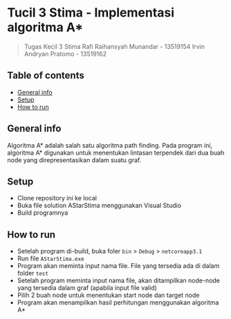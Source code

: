 # Tucil 3 Stima - Implementasi algoritma A*
> Tugas Kecil 3 Stima
> Rafi Raihansyah Munandar - 13519154
> Irvin Andryan Pratomo - 13519162

## Table of contents
* [General info](#general-info)
* [Setup](#setup)
* [How to run](#how-to-run)

## General info
Algoritma A* adalah salah satu algoritma path finding. Pada program ini, algoritma A* digunakan untuk menentukan lintasan terpendek dari dua buah node yang direpresentasikan dalam suatu graf.

## Setup
* Clone repository ini ke local
* Buka file solution AStarStima menggunakan Visual Studio
* Build programnya

## How to run
* Setelah program di-build, buka foler `bin` > `Debug` > `netcoreapp3.1`
* Run file `AStarStima.exe`
* Program akan meminta input nama file. File yang tersedia ada di dalam folder `test`
* Setelah program meminta input nama file, akan ditampilkan node-node yang tersedia dalam graf (apabila input file valid)
* Pilih 2 buah node untuk menentukan start node dan target node
* Program akan menampilkan hasil perhitungan menggunakan algoritma A*